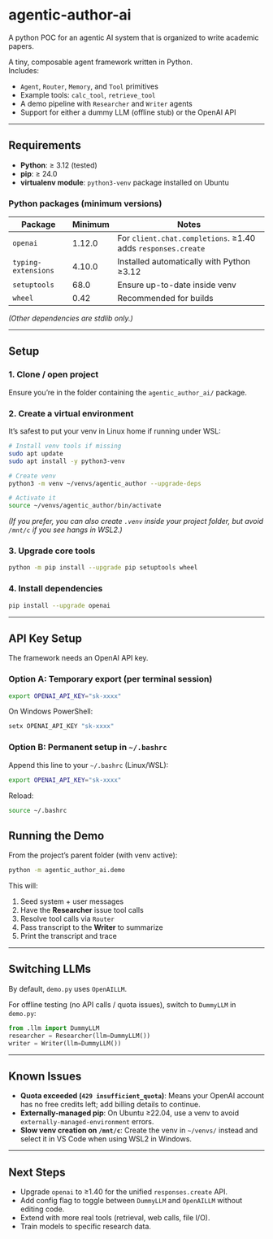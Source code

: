 # agentic-author-ai
A python POC for an agentic AI system that is organized to write academic papers.

A tiny, composable agent framework written in Python.  
Includes:
- `Agent`, `Router`, `Memory`, and `Tool` primitives
- Example tools: `calc_tool`, `retrieve_tool`
- A demo pipeline with `Researcher` and `Writer` agents
- Support for either a dummy LLM (offline stub) or the OpenAI API

---

## Requirements

- **Python**: ≥ 3.12 (tested)
- **pip**: ≥ 24.0
- **virtualenv module**: `python3-venv` package installed on Ubuntu

### Python packages (minimum versions)

| Package        | Minimum | Notes                                        |
|----------------|---------|----------------------------------------------|
| `openai`       | 1.12.0  | For `client.chat.completions`. ≥1.40 adds `responses.create` |
| `typing-extensions` | 4.10.0 | Installed automatically with Python ≥3.12 |
| `setuptools`   | 68.0    | Ensure up-to-date inside venv                |
| `wheel`        | 0.42    | Recommended for builds                       |

*(Other dependencies are stdlib only.)*

---

## Setup

### 1. Clone / open project

Ensure you’re in the folder containing the `agentic_author_ai/` package.

### 2. Create a virtual environment

It’s safest to put your venv in Linux home if running under WSL:

```bash
# Install venv tools if missing
sudo apt update
sudo apt install -y python3-venv

# Create venv
python3 -m venv ~/venvs/agentic_author --upgrade-deps

# Activate it
source ~/venvs/agentic_author/bin/activate
```

*(If you prefer, you can also create `.venv` inside your project folder, but avoid `/mnt/c` if you see hangs in WSL2.)*

### 3. Upgrade core tools

```bash
python -m pip install --upgrade pip setuptools wheel
```

### 4. Install dependencies

```bash
pip install --upgrade openai
```

---

## API Key Setup

The framework needs an OpenAI API key.

### Option A: Temporary export (per terminal session)

```bash
export OPENAI_API_KEY="sk-xxxx"
```

On Windows PowerShell:
```powershell
setx OPENAI_API_KEY "sk-xxxx"
```

### Option B: Permanent setup in `~/.bashrc`

Append this line to your `~/.bashrc` (Linux/WSL):

```bash
export OPENAI_API_KEY="sk-xxxx"
```

Reload:
```bash
source ~/.bashrc
```

## Running the Demo

From the project’s parent folder (with venv active):

```bash
python -m agentic_author_ai.demo
```

This will:
1. Seed system + user messages
2. Have the **Researcher** issue tool calls
3. Resolve tool calls via `Router`
4. Pass transcript to the **Writer** to summarize
5. Print the transcript and trace

---

## Switching LLMs

By default, `demo.py` uses `OpenAILLM`.

For offline testing (no API calls / quota issues), switch to `DummyLLM` in `demo.py`:

```python
from .llm import DummyLLM
researcher = Researcher(llm=DummyLLM())
writer = Writer(llm=DummyLLM())
```

---

## Known Issues

- **Quota exceeded (`429 insufficient_quota`)**: Means your OpenAI account has no free credits left; add billing details to continue.
- **Externally-managed pip**: On Ubuntu ≥22.04, use a venv to avoid `externally-managed-environment` errors.
- **Slow venv creation on `/mnt/c`**: Create the venv in `~/venvs/` instead and select it in VS Code when using WSL2 in Windows.

---

## Next Steps

- Upgrade `openai` to ≥1.40 for the unified `responses.create` API.
- Add config flag to toggle between `DummyLLM` and `OpenAILLM` without editing code.
- Extend with more real tools (retrieval, web calls, file I/O).
- Train models to specific research data.
